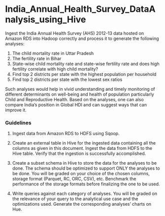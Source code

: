 # India_Annual_Health_Survey_DataAnalysis_using_Hive

Ingest the India Annual Health Survey (AHS) 2012-13 data hosted on Amazon RDS into Hadoop correctly and process it to generate the following analyses:


1. The child mortality rate in Uttar Pradesh
2. The fertility rate in Bihar
3. State-wise child mortality rate and state-wise fertility rate and does high fertility correlate with high child mortality?
4. Find top 2 districts per state with the highest population per household
5. Find top 2 districts per state with the lowest sex ratios

Such analyses would help in vivid understanding and timely monitoring of different determinants on well-being and health of population particularly Child and Reproductive Health. Based on the analyses, one can also compare India’s position in Global HDI and can suggest ways that can improve it.

### Guidelines
1. Ingest data from Amazon RDS to HDFS using Sqoop.

2. Create an external table in Hive for the ingested data containing all the columns as given in this document. Ingest the data from HDFS to the Hive table. Verify that the ingestion is successfully accomplished.

3. Create a subset schema in Hive to store the data for the analyses to be done. The schema should be optimized to support ONLY the analyses to be done. You will be graded on your choice of the chosen columns, storage format (Parquet, RC, ORC, CSV), etc. Benchmark the performance of the storage formats before finalizing the one to be used.

4. Write queries against each category of analyses. You will be graded on the relevance of your query to the analytical use case and the optimizations used. Generate the corresponding analyses’ charts on Hue.
